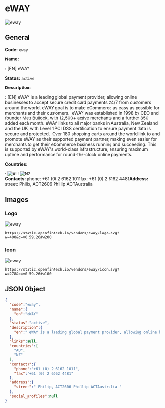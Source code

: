 
# eWAY 
![eway](https://static.openfintech.io/vendors/eway/logo.svg?w=400&c=v0.59.26#w200)  

## General 
 
**Code:** `eway` 
 
**Name:** 
 
:	[EN] eWAY 
 
**Status:** `active` 
 
**Description:** 
 
: [EN]  eWAY is a leading global payment provider, allowing online businesses to accept secure credit card payments 24/7 from customers around the world. eWAY goal is to make eCommerce as easy as possible for merchants and their customers.  eWAY was established in 1998 by CEO and founder Matt Bullock, with 12,500+ active merchants and a further 350 added each month. eWAY links to all major banks in Australia, New Zealand and the UK, with Level 1 PCI DSS certification to ensure payment data is secure and protected.  Over 180 shopping carts around the world link to and promote eWAY as their supported payment partner, making even easier for merchants to get their eCommerce business running and succeeding. This is supported by eWAY's world-class infrastructure, ensuring maximum uptime and performance for round-the-clock online payments.  
 
 
**Countries:** 
 
:	![AU](https://cdnjs.cloudflare.com/ajax/libs/flag-icon-css/3.3.0/flags/4x3/au.svg#w24) 	![NZ](https://cdnjs.cloudflare.com/ajax/libs/flag-icon-css/3.3.0/flags/4x3/nz.svg#w24)  
**Contacts:** 
phone: +61 (0) 2 6162 1011fax: +61 (0) 2 6162 4481**Address:** 
street:  Philip, ACT2606 Phillip ACTAustralia  

## Images 

### Logo 
 
![eway](https://static.openfintech.io/vendors/eway/logo.svg?w=400&c=v0.59.26#w200)  

```
https://static.openfintech.io/vendors/eway/logo.svg?w=400&c=v0.59.26#w200
```  

### Icon 
 
![eway](https://static.openfintech.io/vendors/eway/icon.svg?w=278&c=v0.59.26#w100)  

```
https://static.openfintech.io/vendors/eway/icon.svg?w=278&c=v0.59.26#w100
```  

## JSON Object 

```json
{
  "code":"eway",
  "name":{
    "en":"eWAY"
  },
  "status":"active",
  "description":{
    "en":" eWAY is a leading global payment provider, allowing online businesses to accept secure credit card payments 24\/7 from customers around the world. eWAY goal is to make eCommerce as easy as possible for merchants and their customers.\u00a0 eWAY was established in 1998 by CEO and founder Matt Bullock, with 12,500+ active merchants and a further 350 added each month. eWAY links to all major banks in Australia, New Zealand and the UK, with Level 1 PCI DSS certification to ensure payment data is secure and protected.\u00a0 Over 180 shopping carts around the world link to and promote eWAY as their supported payment partner, making even easier for merchants to get their eCommerce business running and succeeding. This is supported by eWAY's world-class infrastructure, ensuring maximum uptime and performance for round-the-clock online payments. "
  },
  "links":null,
  "countries":[
    "AU",
    "NZ"
  ],
  "contacts":{
    "phone":"+61 (0) 2 6162 1011",
    "fax":"+61 (0) 2 6162 4481"
  },
  "address":{
    "street":" Philip, ACT2606 Phillip ACTAustralia "
  },
  "social_profiles":null
}
```  
